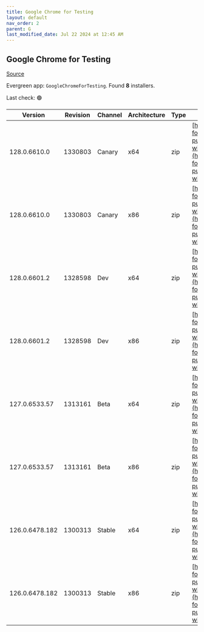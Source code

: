 ```yaml
---
title: Google Chrome for Testing
layout: default
nav_order: 2
parent: G
last_modified_date: Jul 22 2024 at 12:45 AM
---
```


## Google Chrome for Testing

[Source](https://googlechromelabs.github.io/chrome-for-testing/)

Evergreen app: `GoogleChromeForTesting`. Found **8** installers.

Last check: 🟢

| Version        | Revision | Channel | Architecture | Type | URI                                                                                                                                                                                              |
| -------------- | -------- | ------- | ------------ | ---- | ------------------------------------------------------------------------------------------------------------------------------------------------------------------------------------------------ |
| 128.0.6610.0   | 1330803  | Canary  | x64          | zip  | [https://storage.googleapis.com/chrome-for-testing-public/128.0.6610.0/win64/chrome-win64.zip](https://storage.googleapis.com/chrome-for-testing-public/128.0.6610.0/win64/chrome-win64.zip)     |
| 128.0.6610.0   | 1330803  | Canary  | x86          | zip  | [https://storage.googleapis.com/chrome-for-testing-public/128.0.6610.0/win32/chrome-win32.zip](https://storage.googleapis.com/chrome-for-testing-public/128.0.6610.0/win32/chrome-win32.zip)     |
| 128.0.6601.2   | 1328598  | Dev     | x64          | zip  | [https://storage.googleapis.com/chrome-for-testing-public/128.0.6601.2/win64/chrome-win64.zip](https://storage.googleapis.com/chrome-for-testing-public/128.0.6601.2/win64/chrome-win64.zip)     |
| 128.0.6601.2   | 1328598  | Dev     | x86          | zip  | [https://storage.googleapis.com/chrome-for-testing-public/128.0.6601.2/win32/chrome-win32.zip](https://storage.googleapis.com/chrome-for-testing-public/128.0.6601.2/win32/chrome-win32.zip)     |
| 127.0.6533.57  | 1313161  | Beta    | x64          | zip  | [https://storage.googleapis.com/chrome-for-testing-public/127.0.6533.57/win64/chrome-win64.zip](https://storage.googleapis.com/chrome-for-testing-public/127.0.6533.57/win64/chrome-win64.zip)   |
| 127.0.6533.57  | 1313161  | Beta    | x86          | zip  | [https://storage.googleapis.com/chrome-for-testing-public/127.0.6533.57/win32/chrome-win32.zip](https://storage.googleapis.com/chrome-for-testing-public/127.0.6533.57/win32/chrome-win32.zip)   |
| 126.0.6478.182 | 1300313  | Stable  | x64          | zip  | [https://storage.googleapis.com/chrome-for-testing-public/126.0.6478.182/win64/chrome-win64.zip](https://storage.googleapis.com/chrome-for-testing-public/126.0.6478.182/win64/chrome-win64.zip) |
| 126.0.6478.182 | 1300313  | Stable  | x86          | zip  | [https://storage.googleapis.com/chrome-for-testing-public/126.0.6478.182/win32/chrome-win32.zip](https://storage.googleapis.com/chrome-for-testing-public/126.0.6478.182/win32/chrome-win32.zip) |
